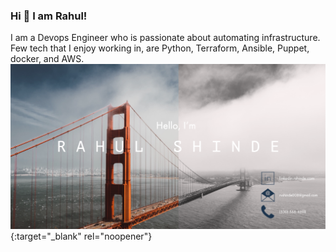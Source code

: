 ### Hi 👋 I am Rahul!
I am a Devops Engineer who is passionate about automating infrastructure. Few tech that I enjoy working in, are Python, Terraform, Ansible, Puppet, docker, and AWS.
[![Header](https://raw.githubusercontent.com/rahulvshinde/rahulvshinde/master/banner.png "Header")](https://rshinde.com/){:target="_blank" rel="noopener"}


<!--
**rahulvshinde/rahulvshinde** is a ✨ _special_ ✨ repository because its `README.md` (this file) appears on your GitHub profile.

Here are some ideas to get you started:

- 🔭 I’m currently working on ...
- 🌱 I’m currently learning ...
- 👯 I’m looking to collaborate on ...
- 🤔 I’m looking for help with ...
- 💬 Ask me about ...
- 📫 How to reach me: ...
- 😄 Pronouns: ...
- ⚡ Fun fact: ...
-->
